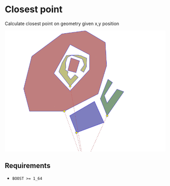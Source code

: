 # Closest point

Calculate closest point on geometry given x,y position 

![point_to_geometry_distance](https://raw.githubusercontent.com/artemp/closest_point/c869c29ef57f8a013777c21ecca2a718af7fd614/point_to_geometry_distance.gif)
## Requirements

* `BOOST >= 1_64`

